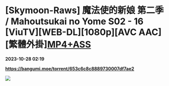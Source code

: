 # [Skymoon-Raws] 魔法使的新娘 第二季 / Mahoutsukai no Yome S02 - 16 [ViuTV][WEB-DL][1080p][AVC AAC][繁體外掛][MP4+ASS](正式版本)

**2023-10-28 02:19**

**https://bangumi.moe/torrent/653c6c8c8889730007df7ae2**

![](https://pbs.twimg.com/media/Fz_IpKSaAAEjsm4.jpg)
